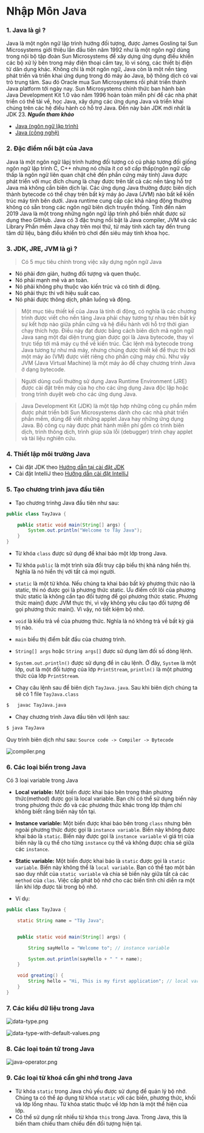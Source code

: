 # Nhập Môn Java

### 1. Java là gì ?
Java là một ngôn ngữ lập trình hướng đối tượng, được James Gosling tại Sun Microsystems giới thiệu lần đầu tiên năm 1992 như là một ngôn ngữ dùng trong nội bộ tập đoàn Sun Microsystems để xây dựng ứng dụng điều khiển các bộ xử lý bên trong máy điện thoại cầm tay, lò vi sóng, các thiết bị điện tử dân dụng khác. Không chỉ là một ngôn ngữ, Java còn là một nền tảng phát triển và triển khai ứng dụng trong đó máy ảo Java, bộ thông dịch có vai trò trung tâm.
Sau đó Oracle mua Sun Microsystems rồi phát triển thành Java platform tới ngày nay. Sun Microsystems chính thức ban hành bản Java Development Kit 1.0 vào năm 1996 hoàn toàn miễn phí để các nhà phát triển có thể tải về, học Java, xây dựng các ứng dụng Java và triển khai chúng trên các hệ điều hành có hỗ trợ Java. Đến này bản JDK mới nhất là JDK 23.
___Nguồn tham khảo___
- [Java (ngôn ngữ lập trình)](https://vi.wikipedia.org/wiki/Java_(ng%C3%B4n_ng%E1%BB%AF_l%E1%BA%ADp_tr%C3%ACnh))
- [Java (công nghệ)](https://vi.wikipedia.org/wiki/Java_(c%C3%B4ng_ngh%E1%BB%87))
### 2. Đặc điểm nổi bật của Java
Java là một ngôn ngữ lâpj trình hướng đối tượng có cú pháp tương đối giống ngôn ngữ lập trình C, C++ nhưng nó chứa ít cơ sở cấp thấp(ngôn ngữ cấp thấp là ngôn ngữ liên quan chặt chẽ đến phần cứng máy tính)
Java được phát triển với mục đích chung là chạy được trên tất cả các nền tảng hỗ trợ Java mà không cần biên dịch lại. Các ứng dụng Java thường được biên dịch thành bytecode có thể chạy trên bất kỳ máy ảo Java (JVM) nào bất kể kiến trúc máy tính bên dưới.
Java runtime cung cấp các khả năng động thường không có sẵn trong các ngôn ngữ biên dịch truyền thống. Tính đến năm 2019 Java là một trong những ngôn ngữ lập trình phổ biến nhất được sử dụng theo GitHub.
Java có 3 đặc trưng nổi bật là Java compiler, JVM và các Library
Phần mềm Java chạy trên mọi thứ, từ máy tính xách tay đến trung tâm dữ liệu, bảng điều khiển trò chơi đến siêu máy tính khoa học.

### 3. JDK, JRE, JVM là gì ?
> Có 5 mục tiêu chính trong việc xây dựng ngôn ngữ Java

- Nó phải đơn giản, hướng đối tượng và quen thuộc.
- Nó phải mạnh mẽ và an toàn.
- Nó phải không phụ thuộc vào kiến trúc và có tính di động.
- Nó phải thực thi với hiệu suất cao.
- Nó phải được thông dịch, phân luồng và động.

> Một mục tiêu thiết kế của Java là tính di động, có nghĩa là các chương trình được viết cho nền tảng Java phải chạy tương tự nhau trên bất kỳ sự kết hợp nào giữa phần cứng và hệ điều hành với hỗ trợ thời gian chạy thích hợp. Điều này đạt được bằng cách biên dịch mã ngôn ngữ Java sang một đại diện trung gian được gọi là Java bytecode, thay vì trực tiếp tới mã máy cụ thể về kiến trúc. Các lệnh mã bytecode trong Java tương tự như mã máy, nhưng chúng được thiết kế để thực thi bởi một máy ảo (VM) được viết riêng cho phần cứng máy chủ. Như vậy JVM (Java Virtual Machine) là một máy ảo để chạy chương trình Java ở dạng bytecode. 

> Người dùng cuối thường sử dụng Java Runtime Environment (JRE) được cài đặt trên máy của họ cho các ứng dụng Java độc lập hoặc trong trình duyệt web cho các ứng dụng Java.

> Java Development Kit (JDK) là một tập hợp những công cụ phần mềm được phát triển bởi Sun Microsystems dành cho các nhà phát triển phần mềm, dùng để viết những applet Java hay những ứng dụng Java. Bộ công cụ này được phát hành miễn phí gồm có trình biên dịch, trình thông dịch, trình giúp sửa lỗi (debugger) trình chạy applet và tài liệu nghiên cứu.


### 4. Thiết lập môi trường Java
- Cài đặt JDK theo [Hướng dẫn tại cài đặt JDK](https://tayjava.vn/cai-dat-jdk-tren-macos-window-linux-ubuntu)
- Cài đặt IntelliJ theo [Hưỡng dẫn cài đặt IntelliJ](https://tayjava.vn/cai-dat-intellij-tren-macos-va-window)

### 5. Tạo chương trình java đầu tiên
- Tạo chương trinhg Java đầu tiên như sau:
```java
public class TayJava {

    public static void main(String[] args) {
        System.out.println("Welcome to Tây Java");
    }
}
```
- Từ khóa `class` được sử dụng để khai báo một lớp trong Java.
- Từ khóa `public` là một trình sửa đổi truy cập biểu thị khả năng hiển thị. Nghĩa là nó hiển thị với tất cả mọi người.
- `static` là một từ khóa. Nếu chúng ta khai báo bất kỳ phương thức nào là static, thì nó được gọi là phương thức static. Ưu điểm cốt lõi của phương thức static là không cần tạo đối tượng để gọi phương thức static. Phương thức main() được JVM thực thi, vì vậy không yêu cầu tạo đối tượng để gọi phương thức main(). Vì vậy, nó tiết kiệm bộ nhớ.
- `void` là kiểu trả về của phương thức. Nghĩa là nó không trả về bất kỳ giá trị nào.
- `main` biểu thị điểm bắt đầu của chương trình.
- `String[] args` hoặc `String args[]` được sử dụng làm đối số dòng lệnh.
- `System.out.println()` được sử dụng để in câu lệnh. Ở đây, `System` là một lớp, out là một đối tượng của lớp `PrintStream`, `println()` là một phương thức của lớp `PrintStream`.


- Chạy câu lệnh sau để biên dịch `TayJava.java`. Sau khi biên dịch chúng ta sẽ có 1 file `TayJava.class`
```bash
$   javac TayJava.java
```

- Chạy chương trình Java đầu tiên với lệnh sau:
```bash
$ java TayJava
```
 Quy trình biên dịch như sau: `Source code -> Compiler -> Bytecode`

![compiler.png](compiler.png)


### 6. Các loại biến trong Java
Có 3 loại variable trong Java
- __Local variable:__ Một biến được khai báo bên trong thân phương thức(method) được gọi là local variable. Bạn chỉ có thể sử dụng biến này trong phương thức đó và các phương thức khác trong lớp thậm chí không biết rằng biến này tồn tại.

- __Instance variable:__ Một biến được khai báo bên trong `class` nhưng bên ngoài phương thức được gọi là `instance variable`. Biến này không được khai báo là `static`. Biến này được gọi là `instance variable` vì giá trị của biến này là cụ thể cho từng `instance` cụ thể và không được chia sẻ giữa các `instance`.

- __Static variable:__ Một biến được khai báo là `static` được gọi là `static variable`. Biến này không thể là `local variable`. Bạn có thể tạo một bản sao duy nhất của `static variable` và chia sẻ biến này giữa tất cả các `method` của `clas`. Việc cấp phát bộ nhớ cho các biến tĩnh chỉ diễn ra một lần khi lớp được tải trong bộ nhớ.

- Ví dụ:
```java
public class TayJava {

    static String name = "Tây Java";


    public static void main(String[] args) {

        String sayHello = "Welcome to"; // instance variable

        System.out.println(sayHello + " " + name);
    }

    void greating() {
        String hello = "Hi, This is my first application"; // local variable
    }
}

```



### 7. Các kiểu dữ liệu trong Java
![data-type.png](data-type.png)

![data-type-with-default-values.png](data-type-with-default-values.png)

### 8. Các loại toán tử trong Java
![java-operator.png](java-operator.png)

### 9. Các loại từ khoá cần ghi nhớ trong Java
- Từ khóa `static` trong Java chủ yếu được sử dụng để quản lý bộ nhớ. Chúng ta có thể áp dụng từ khóa `static` với các biến, phương thức, khối và lớp lồng nhau. Từ khóa static thuộc về lớp hơn là một thể hiện của lớp.
- Có thể sử dụng rất nhiều từ khóa `this` trong Java. Trong Java, this là biến tham chiếu tham chiếu đến đối tượng hiện tại.
